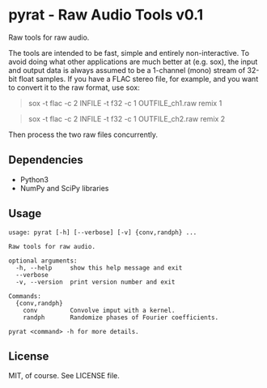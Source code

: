 pyrat - Raw Audio Tools v0.1
===================================

Raw tools for raw audio.

The tools are intended to be fast, simple and entirely non-interactive.  To
avoid doing what other applications are much better at (e.g. sox), the input
and output data is always assumed to be a 1-channel (mono) stream of 32-bit
float samples.  If you have a FLAC stereo file, for example, and you want to
convert it to the raw format, use sox:

> sox -t flac -c 2 INFILE -t f32 -c 1 OUTFILE_ch1.raw remix 1

> sox -t flac -c 2 INFILE -t f32 -c 1 OUTFILE_ch2.raw remix 2

Then process the two raw files concurrently.


Dependencies
------------

- Python3
- NumPy and SciPy libraries


Usage
-----
```
usage: pyrat [-h] [--verbose] [-v] {conv,randph} ...

Raw tools for raw audio.

optional arguments:
  -h, --help     show this help message and exit
  --verbose
  -v, --version  print version number and exit

Commands:
  {conv,randph}
    conv         Convolve imput with a kernel.
    randph       Randomize phases of Fourier coefficients.

pyrat <command> -h for more details.
```


License
-------

MIT, of course. See LICENSE file.
